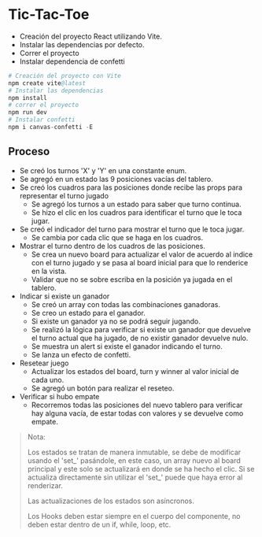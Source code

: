 # Tic-Tac-Toe

- Creación del proyecto React utilizando Vite.
- Instalar las dependencias por defecto.
- Correr el proyecto
- Instalar dependencia de confetti

```s
# Creación del proyecto con Vite
npm create vite@latest
# Instalar las dependencias
npm install
# correr el proyecto
npm run dev
# Instalar confetti
npm i canvas-confetti -E
```

## Proceso

- Se creó los turnos 'X' y 'Y' en una constante enum.
- Se agregó en un estado las 9 posiciones vacías del tablero.
- Se creó los cuadros para las posiciones donde recibe las props para representar el turno jugado
  - Se agregó los turnos a un estado para saber que turno continua.
  - Se hizo el clic en los cuadros para identificar el turno que le toca jugar.
- Se creó el indicador del turno para mostrar el turno que le toca jugar.
  - Se cambia por cada clic que se haga en los cuadros.
- Mostrar el turno dentro de los cuadros de las posiciones.
  - Se crea un nuevo board para actualizar el valor de acuerdo al indice con el turno jugado y se pasa al board inicial para que lo renderice en la vista.
  - Validar que no se sobre escriba en la posición ya jugada en el tablero.
- Indicar si existe un ganador
  - Se creó un array con todas las combinaciones ganadoras.
  - Se creo un estado para el ganador.
  - Si existe un ganador ya no se podrá seguir jugando.
  - Se realizó la lógica para verificar si existe un ganador que devuelve el turno actual que ha jugado, de no existir ganador devuelve nulo.
  - Se muestra un alert si existe el ganador indicando el turno.
  - Se lanza un efecto de confetti.
- Resetear juego
  - Actualizar los estados del board, turn y winner al valor inicial de cada uno.
  - Se agregó un botón para realizar el reseteo.
- Verificar si hubo empate
  - Recorremos todas las posiciones del nuevo tablero para verificar hay alguna vacía, de estar todas con valores y se devuelve como empate.

> Nota:
>
> Los estados se tratan de manera inmutable, se debe de modificar usando el 'set_' pasándole, en este caso, un array nuevo al board principal y este solo se actualizará en donde se ha hecho el clic. Si se actualiza directamente sin utilizar el 'set_' puede que haya error al renderizar.
>
> Las actualizaciones de los estados son asíncronos.
>
> Los Hooks deben estar siempre en el cuerpo del componente, no deben estar dentro de un if, while, loop, etc.
